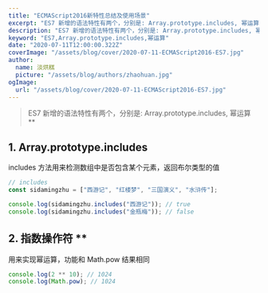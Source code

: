 ```yaml
---
title: "ECMAScript2016新特性总结及使用场景"
excerpt: "ES7 新增的语法特性有两个，分别是: Array.prototype.includes, 幂运算**"
description: "ES7 新增的语法特性有两个，分别是: Array.prototype.includes, 幂运算**"
keyword: "ES7,Array.prototype.includes,幂运算"
date: "2020-07-11T12:00:00.322Z"
coverImage: "/assets/blog/cover/2020-07-11-ECMAScript2016-ES7.jpg"
author:
  name: 淡烘糕
  picture: "/assets/blog/authors/zhaohuan.jpg"
ogImage:
  url: "/assets/blog/cover/2020-07-11-ECMAScript2016-ES7.jpg"
---
```


> ES7 新增的语法特性有两个，分别是: Array.prototype.includes, 幂运算 \*\*

## 1. Array.prototype.includes

includes 方法用来检测数组中是否包含某个元素，返回布尔类型的值

```javascript
// includes
const sidamingzhu = ["西游记", "红楼梦", "三国演义", "水浒传"];

console.log(sidamingzhu.includes("西游记")); // true
console.log(sidamingzhu.includes("金瓶梅")); // false
```

## 2. 指数操作符 \*\*

用来实现幂运算，功能和 Math.pow 结果相同

```javascript
console.log(2 ** 10); // 1024
console.log(Math.pow); // 1024
```
